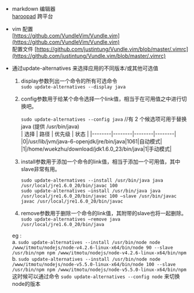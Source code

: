 - markdown 编辑器  
[haroopad](http://pad.haroopress.com/) 跨平台
- vim 配置  
[https://github.com/VundleVim/Vundle.vim](https://github.com/VundleVim/Vundle.vim)  
配置文件
[https://github.com/justintung/Vundle.vim/blob/master/.vimrc](https://github.com/justintung/Vundle.vim/blob/master/.vimrc)  
- 通过update-alternatives 来选择应用的不同版本/或其他可选值  
    1. display参数列出一个命令的所有可选命令  
        `sudo update-alternatives --display java`
    2. config参数用于给某个命令选择一个link值，相当于在可用值之中进行切换吧。

        `sudo update-alternatives --config java`  //有 2 个候选项可用于替换 java (提供 /usr/bin/java)  
        | 选择 	| 路径 	| 优先级 	| 状态 	|
        |--------|--------|--------|--------|
        |0|/usr/lib/jvm/java-6-openjdk/jre/bin/java|1061|自动模式|
        |1|/home/wuekzhu/download/jdk1.6.0_23/bin/java|1|手动模式|
    3. install参数用于添加一个命令的link值，相当于添加一个可用值，其中slave非常有用。

        `sudo update-alternatives --install /usr/bin/java java /usr/local/jre1.6.0_20/bin/javac 100`  
        `sudo update-alternatives –install /usr/bin/java java /usr/local/jre1.6.0_20/bin/javac 100 –slave /usr/bin/javac javac /usr/local/jre1.6.0_20/bin/javac`  
    4. remove参数用于删除一个命令的link值，其附带的slave也将一起删除。
        `sudo update-alternatives –remove java /usr/local/jre1.6.0_20/bin/java` 
        
    eg :  
     a.  `sudo update-alternatives --install /usr/bin/node node /www/itmotu/nodejs/node-v4.2.6-linux-x64/bin/node 90 --slave /usr/bin/npm npm /www/itmotu/nodejs/node-v4.2.6-linux-x64/bin/npm`  
     b.  `sudo update-alternatives --install /usr/bin/node node /www/itmotu/nodejs/node-v5.5.0-linux-x64/bin/node 100 --slave /usr/bin/npm npm /www/itmotu/nodejs/node-v5.5.0-linux-x64/bin/npm`  
    这时候可以通过命令 `sudo update-alternatives --config node` 来切换node的版本  
